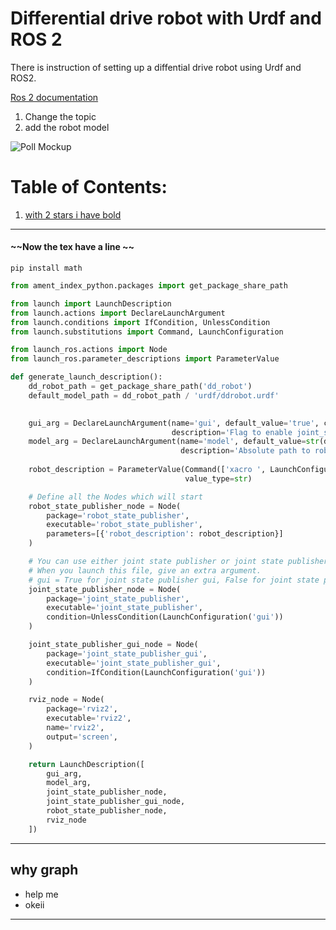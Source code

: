 # Differential drive robot with Urdf and ROS 2

There is instruction of setting up a diffential drive robot using Urdf and ROS2. 

[Ros 2 documentation](https://docs.google.com/presentation/d/1BT_0p_SNPTfvrhb3RiBMo6ZOvPCmVarX/edit?usp=drive_web&ouid=106628092038381749227&rtpof=true)

1. Change the topic
2. add the robot model

![Poll Mockup](./image.png)
# **Table of Contents:**
1. [with 2 stars i have bold](#why-graph) 
---
#### ~~Now the tex have a line ~~ 
`pip install math`

```py
from ament_index_python.packages import get_package_share_path

from launch import LaunchDescription
from launch.actions import DeclareLaunchArgument
from launch.conditions import IfCondition, UnlessCondition
from launch.substitutions import Command, LaunchConfiguration

from launch_ros.actions import Node
from launch_ros.parameter_descriptions import ParameterValue

def generate_launch_description():
    dd_robot_path = get_package_share_path('dd_robot')
    default_model_path = dd_robot_path / 'urdf/ddrobot.urdf'
    

    gui_arg = DeclareLaunchArgument(name='gui', default_value='true', choices=['true', 'false'],
                                    description='Flag to enable joint_state_publisher_gui')
    model_arg = DeclareLaunchArgument(name='model', default_value=str(default_model_path),
                                      description='Absolute path to robot urdf file')
    
    robot_description = ParameterValue(Command(['xacro ', LaunchConfiguration('model')]),
                                       value_type=str)

    # Define all the Nodes which will start
    robot_state_publisher_node = Node(
        package='robot_state_publisher',
        executable='robot_state_publisher',
        parameters=[{'robot_description': robot_description}]
    )

    # You can use either joint state publisher or joint state publisher gui.
    # When you launch this file, give an extra argument.
    # gui = True for joint state publisher gui, False for joint state publisher. 
    joint_state_publisher_node = Node(
        package='joint_state_publisher',
        executable='joint_state_publisher',
        condition=UnlessCondition(LaunchConfiguration('gui'))
    )

    joint_state_publisher_gui_node = Node(
        package='joint_state_publisher_gui',
        executable='joint_state_publisher_gui',
        condition=IfCondition(LaunchConfiguration('gui'))
    )

    rviz_node = Node(
        package='rviz2',
        executable='rviz2',
        name='rviz2',
        output='screen',
    )

    return LaunchDescription([
        gui_arg,
        model_arg,
        joint_state_publisher_node,
        joint_state_publisher_gui_node,
        robot_state_publisher_node,
        rviz_node
    ])
```
---

## why graph
- help me
- okeii

---
